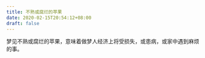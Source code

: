 ```yaml
---
title: 不熟或腐烂的苹果
date: 2020-02-15T20:54:12+08:00
draft: false
---
```


梦见不熟或腐烂的苹果，意味着做梦人经济上将受损失，或患病，或家中遇到麻烦的事。<br>
